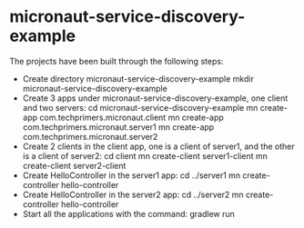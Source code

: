 # micronaut-service-discovery-example
The projects have been built through the following steps:
- Create directory micronaut-service-discovery-example
  mkdir micronaut-service-discovery-example
- Create 3 apps under micronaut-service-discovery-example, one client and two servers:
  cd micronaut-service-discovery-example
  mn create-app com.techprimers.micronaut.client
  mn create-app com.techprimers.micronaut.server1
  mn create-app com.techprimers.micronaut.server2
- Create 2 clients in the client app, one is a client of server1, and the other is a client of server2:
  cd client 
  mn create-client server1-client
  mn create-client server2-client
- Create HelloController in the server1 app:
  cd ../server1
  mn create-controller hello-controller
- Create HelloController in the server2 app:
  cd ../server2
  mn create-controller hello-controller
- Start all the applications with the command:
  gradlew run